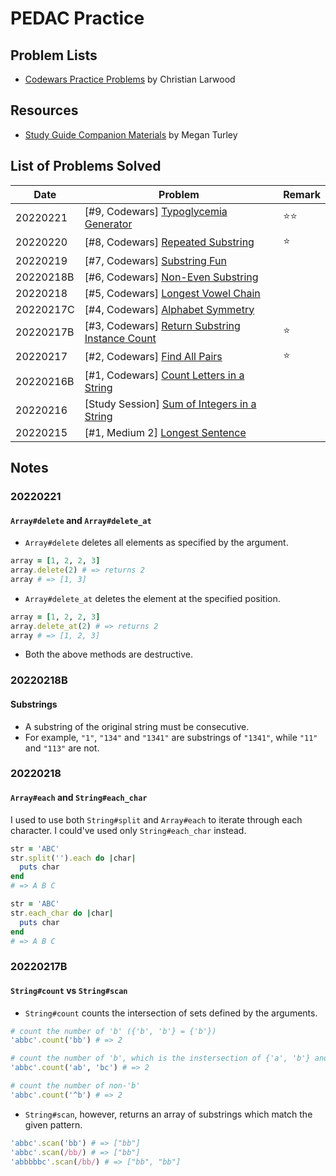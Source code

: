 # PEDAC Practice

## Problem Lists
- [Codewars Practice Problems](https://docs.google.com/document/d/1usQUJQFr6PGVo3ZWgMi3nVtDRdeUuOUNRtZPtSKkYuE/edit#heading=h.8sf25q8ccj8w) by Christian Larwood

## Resources
- [Study Guide Companion Materials](https://docs.google.com/document/d/1DmmqXC1GLADlFoFmvIeZmvvLnO-wP3cPmPvjIe5vbEw/edit) by Megan Turley

## List of Problems Solved
| Date | Problem | Remark |
| --- | --- | --- |
| 20220221 | [#9, Codewars] [Typoglycemia Generator](https://github.com/tsangsiu/RB109/blob/main/Part_2/20220221.rb) | :star::star:
| 20220220 | [#8, Codewars] [Repeated Substring](https://github.com/tsangsiu/RB109/blob/main/Part_2/20220220.rb) | :star:
| 20220219 | [#7, Codewars] [Substring Fun](https://github.com/tsangsiu/RB109/blob/main/Part_2/20220219.rb) |
| 20220218B | [#6, Codewars] [Non-Even Substring](https://github.com/tsangsiu/RB109/blob/main/Part_2/20220218B.rb) |
| 20220218 | [#5, Codewars] [Longest Vowel Chain](https://github.com/tsangsiu/RB109/blob/main/Part_2/20220218.rb) |
| 20220217C | [#4, Codewars] [Alphabet Symmetry](https://github.com/tsangsiu/RB109/blob/main/Part_2/20220217C.rb) |
| 20220217B | [#3, Codewars] [Return Substring Instance Count](https://github.com/tsangsiu/RB109/blob/main/Part_2/20220217B.rb) | :star: |
| 20220217 | [#2, Codewars] [Find All Pairs](https://github.com/tsangsiu/RB109/blob/main/Part_2/20220217.rb) | :star: |
| 20220216B | [#1, Codewars] [Count Letters in a String](https://github.com/tsangsiu/RB109/blob/main/Part_2/20220216B.rb) |
| 20220216 | [Study Session] [Sum of Integers in a String](https://github.com/tsangsiu/RB109/blob/main/Part_2/20220216.rb) |
| 20220215 | [#1, Medium 2] [Longest Sentence](https://github.com/tsangsiu/RB101_Programming_Foundations/blob/main/Small_Problems/12_Medium_2/01.rb) |

## Notes

### 20220221
#### `Array#delete` and `Array#delete_at`
- `Array#delete` deletes all elements as specified by the argument.
````ruby
array = [1, 2, 2, 3]
array.delete(2) # => returns 2
array # => [1, 3]
````
- `Array#delete_at` deletes the element at the specified position.
````ruby
array = [1, 2, 2, 3]
array.delete_at(2) # => returns 2
array # => [1, 2, 3]
````
- Both the above methods are destructive.

### 20220218B
#### Substrings
- A substring of the original string must be consecutive.
- For example, `"1"`, `"134"` and `"1341"` are substrings of `"1341"`, while `"11"` and `"113"` are not.
### 20220218
#### `Array#each` and `String#each_char`
I used to use both `String#split` and `Array#each` to iterate through each character. I could've used only `String#each_char` instead.
````ruby
str = 'ABC'
str.split('').each do |char|
  puts char
end
# => A B C

str = 'ABC'
str.each_char do |char|
  puts char
end
# => A B C
````


### 20220217B
#### `String#count` vs `String#scan`
- `String#count` counts the intersection of sets defined by the arguments.
````ruby
# count the number of 'b' ({'b', 'b'} = {'b'})
'abbc'.count('bb') # => 2

# count the number of 'b', which is the instersection of {'a', 'b'} and {'b', 'c'}
'abbc'.count('ab', 'bc') # => 2

# count the number of non-'b'
'abbc'.count('^b') # => 2
````
- `String#scan`, however, returns an array of substrings which match the given pattern.
````ruby
'abbc'.scan('bb') # => ["bb"]
'abbc'.scan(/bb/) # => ["bb"]
'abbbbbc'.scan(/bb/) # => ["bb", "bb"]
````